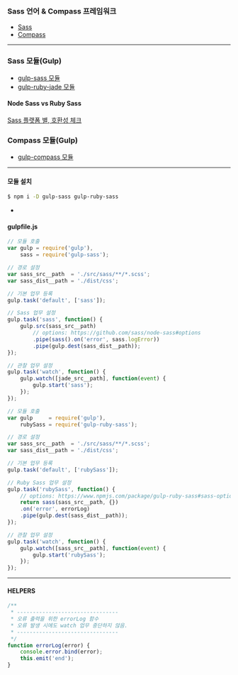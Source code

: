 ### Sass 언어 & Compass 프레임워크
- [Sass](http://sass-lang.com)
- [Compass](http://compass-style.org)

---

### Sass 모듈(Gulp)
- [gulp-sass 모듈](https://www.npmjs.com/package/gulp-sass)
- [gulp-ruby-jade 모듈](https://www.npmjs.com/package/gulp-ruby-sass)

#### Node Sass vs Ruby Sass
[Sass 플랫폼 별, 호환성 체크](http://sass-compatibility.github.io/)

### Compass 모듈(Gulp)
- [gulp-compass 모듈](https://www.npmjs.com/package/gulp-compass)

---

#### 모듈 설치
```sh
$ npm i -D gulp-sass gulp-ruby-sass
```

-

#### gulpfile.js
```js
// 모듈 호출
var gulp = require('gulp'),
	sass = require('gulp-sass');

// 경로 설정
var sass_src__path  = './src/sass/**/*.scss';
var sass_dist__path = './dist/css';

// 기본 업무 등록
gulp.task('default', ['sass']);

// Sass 업무 설정
gulp.task('sass', function() {
	gulp.src(sass_src__path)
		// options: https://github.com/sass/node-sass#options
		.pipe(sass().on('error', sass.logError))
		.pipe(gulp.dest(sass_dist__path));
});

// 관찰 업무 설정
gulp.task('watch', function() {
	gulp.watch([jade_src__path], function(event) {
		gulp.start('sass');
	});
});
```

```js
// 모듈 호출
var gulp     = require('gulp'),
	rubySass = require('gulp-ruby-sass');

// 경로 설정
var sass_src__path  = './src/sass/**/*.scss';
var sass_dist__path = './dist/css';

// 기본 업무 등록
gulp.task('default', ['rubySass']);

// Ruby Sass 업무 설정
gulp.task('rubySass', function() {
	// options: https://www.npmjs.com/package/gulp-ruby-sass#sass-options
	return sass(sass_src__path, {})
	.on('error', errorLog)
	.pipe(gulp.dest(sass_dist__path));
});

// 관찰 업무 설정
gulp.task('watch', function() {
	gulp.watch([sass_src__path], function(event) {
		gulp.start('rubySass');
	});
});
```

---

#### HELPERS
```js
/**
 * --------------------------------
 * 오류 출력을 위한 errorLog 함수
 * 오류 발생 시에도 watch 업무 중단하지 않음.
 * --------------------------------
 */
function errorLog(error) {
	console.error.bind(error);
	this.emit('end');
}
```